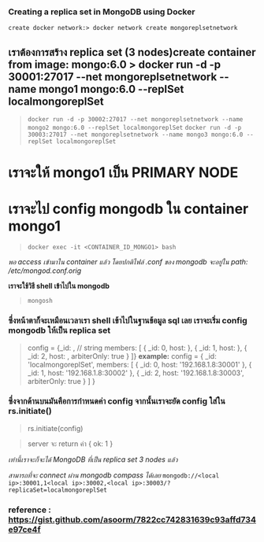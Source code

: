 ### Creating a replica set in MongoDB using Docker

```create docker network:> docker network create mongoreplsetnetwork```

## เราต้องการสร้าง replica set (3 nodes)create container from image: mongo:6.0 > docker run -d -p 30001:27017 --net mongoreplsetnetwork --name mongo1 mongo:6.0 --replSet localmongoreplSet

> ```docker run -d -p 30002:27017 --net mongoreplsetnetwork --name mongo2 mongo:6.0 --replSet localmongoreplSet```
> ```docker run -d -p 30003:27017 --net mongoreplsetnetwork --name mongo3 mongo:6.0 --replSet localmongoreplSet```

# เราจะให้ mongo1 เป็น PRIMARY NODE
# เราจะไป config mongodb ใน container mongo1

> ```docker exec -it <CONTAINER_ID_MONGO1> bash```

*พอ access เข้ามาใน container แล้ว โดยปกติไฟล์ .conf ของ mongodb จะอยู่ใน path: /etc/mongod.conf.orig*

**เราจะใช้วิธี shell เข้าไปใน mongodb**

> ```mongosh```

### ซึ่งหน้าตาก็จะเหมือนเวลาเรา shell เข้าไปในฐานข้อมูล sql เลย เราจะเริ่ม config mongodb ให้เป็น replica set

> config = {_id: <REPLICA SET NAME>, // string
    members: [
		{ _id: 0, host: <HOST IP:HOST PORT> },
		{ _id: 1, host: <HOST IP:HOST PORT> },
		{ _id: 2, host: <HOST IP:HOST PORT>, arbiterOnly: true }
  ]}
**example:**
config = {
  _id: 'localmongoreplSet',
  members: [
    { _id: 0, host: '192.168.1.8:30001' },
    { _id: 1, host: '192.168.1.8:30002' },
    { _id: 2, host: '192.168.1.8:30003', arbiterOnly: true }
  ]
}

### ซึ่งจากด้านบนมันคือการกำหนดค่า config จากนั้นเราจะยัด config ใส่ใน rs.initiate()

> rs.initiate(config)

> server จะ return ค่า { ok: 1 }

*เท่านี้เราจะก็จะได้ MongoDB ที่เป็น replica set 3 nodes แล้ว*

*สามารถที่จะ connect ผ่าน mongodb compass ได้เลย*
```mongodb://<local ip>:30001,1<local ip>:30002,<local ip>:30003/?replicaSet=localmongoreplSet```

### reference : https://gist.github.com/asoorm/7822cc742831639c93affd734e97ce4f
